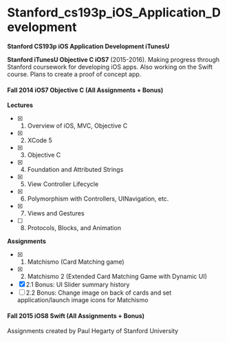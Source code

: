 # Stanford_cs193p_iOS_Application_Development

**Stanford CS193p iOS Application Development iTunesU**

**Stanford iTunesU Objective C iOS7** (2015-2016). Making progress through Stanford coursework for developing iOS apps. Also working on the Swift course. Plans to create a proof of concept app.

#### Fall 2014 iOS7 Objective C (All Assignments + Bonus)
**Lectures**
- [x] 1. Overview of iOS, MVC, Objective C
- [x] 2. XCode 5
- [x] 3. Objective C
- [x] 4. Foundation and Attributed Strings
- [x] 5. View Controller Lifecycle
- [x] 6. Polymorphism with Controllers, UINavigation, etc.
- [x] 7. Views and Gestures
- [ ] 8. Protocols, Blocks, and Animation

**Assignments**
- [x] 1. Matchismo (Card Matching game)
- [x] 2. Matchismo 2 (Extended Card Matching Game with Dynamic UI) 
- [x] 2.1 Bonus:  UI Slider summary history 
- [ ] 2.2 Bonus: Change image on back of cards and set application/launch image icons for Matchismo
####  Fall 2015 iOS8 Swift (All Assignments + Bonus)

Assignments created by Paul Hegarty of Stanford University
